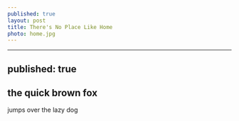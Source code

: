 ```yaml
---
published: true
layout: post
title: There's No Place Like Home
photo: home.jpg
---
```



---
published: true
---

## the quick brown fox

jumps over the lazy dog
